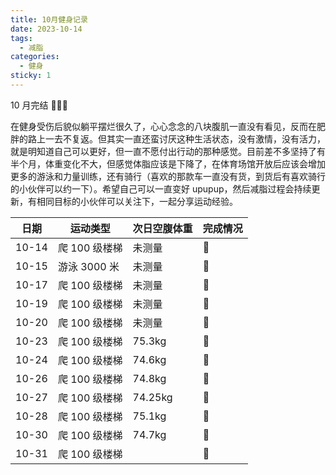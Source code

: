 ```yaml
---
title: 10月健身记录
date: 2023-10-14
tags:
  - 减脂
categories:
  - 健身
sticky: 1
---
```


10 月完结 🎉🎉🎉

在健身受伤后貌似躺平摆烂很久了，心心念念的八块腹肌一直没有看见，反而在肥胖的路上一去不复返。但其实一直还蛮讨厌这种生活状态，没有激情，没有活力，就是明知道自己可以更好，但一直不愿付出行动的那种感觉。目前差不多坚持了有半个月，体重变化不大，但感觉体脂应该是下降了，在体育场馆开放后应该会增加更多的游泳和力量训练，还有骑行（喜欢的那款车一直没有货，到货后有喜欢骑行的小伙伴可以约一下）。希望自己可以一直变好 upupup，然后减脂过程会持续更新，有相同目标的小伙伴可以关注下，一起分享运动经验。

| 日期  | 运动类型      | 次日空腹体重 | 完成情况 |
| ----- | ------------- | ------------ | -------- |
| 10-14 | 爬 100 级楼梯 | 未测量       | :100:    |
| 10-15 | 游泳 3000 米  | 未测量       | :100:    |
| 10-17 | 爬 100 级楼梯 | 未测量       | :100:    |
| 10-19 | 爬 100 级楼梯 | 未测量       | :100:    |
| 10-20 | 爬 100 级楼梯 | 未测量       | :100:    |
| 10-23 | 爬 100 级楼梯 | 75.3kg       | :100:    |
| 10-24 | 爬 100 级楼梯 | 74.6kg       | :100:    |
| 10-26 | 爬 100 级楼梯 | 74.8kg       | :100:    |
| 10-27 | 爬 100 级楼梯 | 74.25kg      | :100:    |
| 10-28 | 爬 100 级楼梯 | 75.1kg       | :100:    |
| 10-30 | 爬 100 级楼梯 | 74.7kg       | :100:    |
| 10-31 | 爬 100 级楼梯 |              | :100:    |
